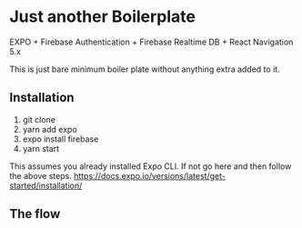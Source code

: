 # Just another Boilerplate 
EXPO +  Firebase Authentication + Firebase Realtime DB + React Navigation 5.x

This is just bare minimum boiler plate without anything extra added to it. 

## Installation

 1. git clone  
 2. yarn add expo  
 3. expo install firebase  
 4. yarn start
 
This assumes you already installed Expo CLI. If not go here and then follow the above steps.
https://docs.expo.io/versions/latest/get-started/installation/ 

## The flow

